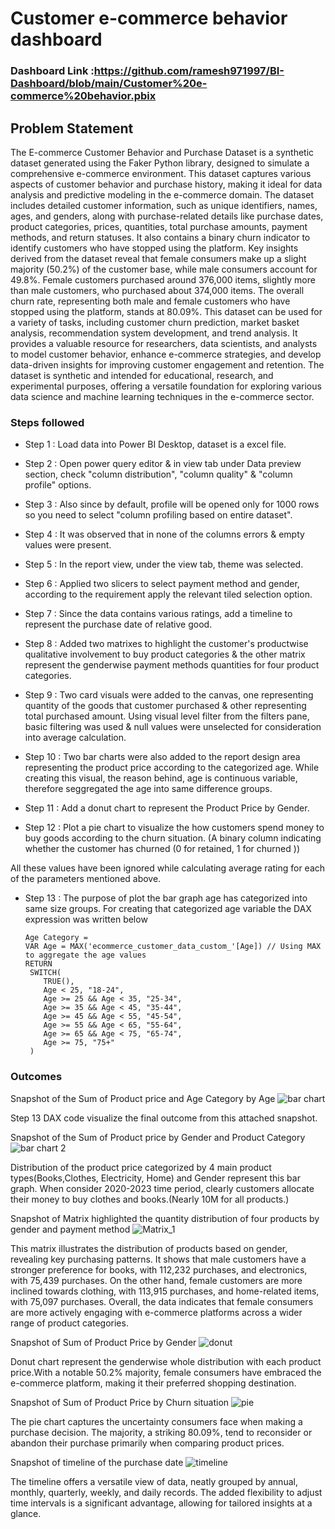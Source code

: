 # Customer e-commerce behavior dashboard

### Dashboard Link :https://github.com/ramesh971997/BI-Dashboard/blob/main/Customer%20e-commerce%20behavior.pbix
## Problem Statement

The E-commerce Customer Behavior and Purchase Dataset is a synthetic dataset generated using the Faker Python library, designed to simulate a comprehensive e-commerce environment. This dataset captures various aspects of customer behavior and purchase history, making it ideal for data analysis and predictive modeling in the e-commerce domain. The dataset includes detailed customer information, such as unique identifiers, names, ages, and genders, along with purchase-related details like purchase dates, product categories, prices, quantities, total purchase amounts, payment methods, and return statuses. It also contains a binary churn indicator to identify customers who have stopped using the platform.
Key insights derived from the dataset reveal that female consumers make up a slight majority (50.2%) of the customer base, while male consumers account for 49.8%. Female customers purchased around 376,000 items, slightly more than male customers, who purchased about 374,000 items. The overall churn rate, representing both male and female customers who have stopped using the platform, stands at 80.09%.
This dataset can be used for a variety of tasks, including customer churn prediction, market basket analysis, recommendation system development, and trend analysis. It provides a valuable resource for researchers, data scientists, and analysts to model customer behavior, enhance e-commerce strategies, and develop data-driven insights for improving customer engagement and retention. The dataset is synthetic and intended for educational, research, and experimental purposes, offering a versatile foundation for exploring various data science and machine learning techniques in the e-commerce sector.


### Steps followed 

- Step 1 : Load data into Power BI Desktop, dataset is a excel file.
- Step 2 : Open power query editor & in view tab under Data preview section, check "column distribution", "column quality" & "column profile" options.
- Step 3 : Also since by default, profile will be opened only for 1000 rows so you need to select "column profiling based on entire dataset".
- Step 4 : It was observed that in none of the columns errors & empty values were present.
- Step 5 : In the report view, under the view tab, theme was selected. 
- Step 6 : Applied two slicers to select payment method and gender, according to the requirement apply the relevant tiled selection option. 
- Step 7 : Since the data contains various ratings, add a timeline to represent the purchase date of relative good. 
- Step 8 : Added two matrixes to highlight the customer's productwise qualitative involvement to buy product categories & the other matrix represent the genderwise payment methods quantities for four product categories.
- Step 9 : Two card visuals were added to the canvas, one representing quantity of the goods that customer purchased & other representing total purchased amount.
           Using visual level filter from the filters pane, basic filtering was used & null values were unselected for consideration into average calculation.
           
- Step 10 : Two bar charts were also added to the report design area representing the product price according to the categorized age. While creating this visual, the reason behind, age is continuous variable, therefore seggregated the age into same difference groups. 
- Step 11 : Add a donut chart to represent the Product Price by Gender.
- Step 12 : Plot a pie chart to visualize the how customers spend money to buy goods according to the churn situation. (A binary column indicating whether the customer has churned (0 for retained, 1 for churned ))
  

All these values have been ignored while calculating average rating for each of the parameters mentioned above.

- Step 13 : The purpose of plot the bar graph age has categorized into same size groups. For creating that categorized age variable the DAX expression was written below

      Age Category = 
      VAR Age = MAX('ecommerce_customer_data_custom_'[Age]) // Using MAX to aggregate the age values
      RETURN
       SWITCH(
          TRUE(),
          Age < 25, "18-24",
          Age >= 25 && Age < 35, "25-34",
          Age >= 35 && Age < 45, "35-44",
          Age >= 45 && Age < 55, "45-54",
          Age >= 55 && Age < 65, "55-64",
          Age >= 65 && Age < 75, "65-74",
          Age >= 75, "75+"
       )

### Outcomes  
Snapshot of the Sum of Product price and Age Category by Age
![bar chart](https://github.com/user-attachments/assets/e48543f2-f86e-436e-b123-0c6365ff20ef)

Step 13 DAX code visualize the final outcome from this attached snapshot.

Snapshot of the Sum of Product price by Gender and Product Category
![bar chart 2](https://github.com/user-attachments/assets/8eb98bc0-e221-4af4-b45a-196a879af57f)

Distribution of the product price categorized by 4 main product types(Books,Clothes, Electricity, Home) and Gender represent this bar graph. When consider 2020-2023 time period, clearly customers allocate their money to buy clothes and books.(Nearly 10M for all products.) 

Snapshot of Matrix highlighted the quantity distribution of four products by gender and payment method
![Matrix_1](https://github.com/user-attachments/assets/0f82ea81-1646-47e5-96e4-112231657fb3)

This matrix illustrates the distribution of products based on gender, revealing key purchasing patterns. It shows that male customers have a stronger preference for books, with 112,232 purchases, and electronics, with 75,439 purchases. On the other hand, female customers are more inclined towards clothing, with 113,915 purchases, and home-related items, with 75,097 purchases. Overall, the data indicates that female consumers are more actively engaging with e-commerce platforms across a wider range of product categories.

Snapshot of Sum of Product Price by Gender
![donut](https://github.com/user-attachments/assets/1b704551-5a31-42ae-9734-a5c6aa63a99d)

Donut chart represent the genderwise whole distribution with each product price.With a notable 50.2% majority, female consumers have embraced the e-commerce platform, making it their preferred shopping destination.


Snapshot of Sum of Product Price by Churn situation
![pie](https://github.com/user-attachments/assets/15173b09-8641-445f-afab-913e2b8545ba)

The pie chart captures the uncertainty consumers face when making a purchase decision. The majority, a striking 80.09%, tend to reconsider or abandon their purchase primarily when comparing product prices.

Snapshot of timeline of the purchase date
![timeline](https://github.com/user-attachments/assets/1e43390e-288e-4ab7-bb30-54c067dbb123)

The timeline offers a versatile view of data, neatly grouped by annual, monthly, quarterly, weekly, and daily records. The added flexibility to adjust time intervals is a significant advantage, allowing for tailored insights at a glance.


